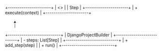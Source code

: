 +----------------------+
|    <<abstract>>      |
|      Step            |
+----------------------+
| + execute(context)   |
+----------------------+

        ▲
        |
+---------------------------+
| DjangoProjectBuilder      |
+---------------------------+
| - steps: List[Step]       |
+---------------------------+
| + add_step(step)          |
| + run()                   |
+---------------------------+
